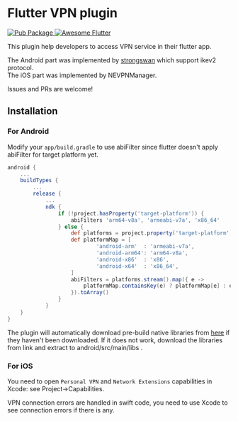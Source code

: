 # Flutter VPN plugin

<a href="https://pub.dartlang.org/packages/flutter_vpn">
    <img src="https://img.shields.io/pub/v/flutter_vpn.svg"
    alt="Pub Package" />
</a>
<a href="https://github.com/Solido/awesome-flutter">
   <img alt="Awesome Flutter" src="https://img.shields.io/badge/Awesome-Flutter-blue.svg?longCache=true&style=flat-square" />
</a>

This plugin help developers to access VPN service in their flutter app.  

The Android part was implemented by [strongswan](https://www.strongswan.org/) which support ikev2 protocol.  
The iOS part was implemented by NEVPNManager.


Issues and PRs are welcome!

## Installation

### For Android

Modify your `app/build.gradle` to use abiFilter since flutter doesn't apply abiFilter for target platform yet.
```gradle
android {
    ...
    buildTypes {
        ...
        release {
            ...
            ndk {
                if (!project.hasProperty('target-platform')) {
                    abiFilters 'arm64-v8a', 'armeabi-v7a', 'x86_64'
                } else {
                    def platforms = project.property('target-platform').split(',')
                    def platformMap = [
                            'android-arm'  : 'armeabi-v7a',
                            'android-arm64': 'arm64-v8a',
                            'android-x86'  : 'x86',
                            'android-x64'  : 'x86_64',
                    ]
                    abiFilters = platforms.stream().map({ e ->
                        platformMap.containsKey(e) ? platformMap[e] : e
                    }).toArray()
                }
            }
    }
}
```
The plugin will automatically download pre-build native libraries from [here](https://github.com/X-dea/Flutter_VPN/releases) if they haven't been downloaded. If it does not work, download the libraries from link and extract to android/src/main/libs .

### For iOS

You need to open `Personal VPN` and `Network Extensions` capabilities in Xcode: see Project->Capabilities.

VPN connection errors are handled in swift code, you need to use Xcode to see connection errors if there is any.
